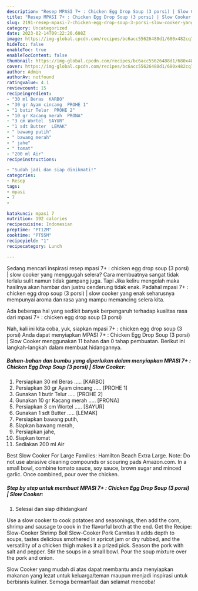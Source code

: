 ```yaml
---
description: "Resep MPASI 7+ : Chicken Egg Drop Soup (3 porsi) | Slow Cooker yang Lezat Sekali, Buat Buka Puasa Sempurna"
title: "Resep MPASI 7+ : Chicken Egg Drop Soup (3 porsi) | Slow Cooker yang Lezat Sekali, Buat Buka Puasa Sempurna"
slug: 2191-resep-mpasi-7-chicken-egg-drop-soup-3-porsi-slow-cooker-yang-lezat-sekali-buat-buka-puasa-sempurna
category: Uncategorized
date: 2023-02-14T09:22:20.608Z
image: https://img-global.cpcdn.com/recipes/bc6acc55626488d1/680x482cq70/mpasi-7-chicken-egg-drop-soup-3-porsi-slow-cooker-foto-resep-utama.jpg
hideToc: false
enableToc: true
enableTocContent: false
thumbnail: https://img-global.cpcdn.com/recipes/bc6acc55626488d1/680x482cq70/mpasi-7-chicken-egg-drop-soup-3-porsi-slow-cooker-foto-resep-utama.jpg
cover: https://img-global.cpcdn.com/recipes/bc6acc55626488d1/680x482cq70/mpasi-7-chicken-egg-drop-soup-3-porsi-slow-cooker-foto-resep-utama.jpg
author: Admin
authorAv: notfound
ratingvalue: 4.1
reviewcount: 15
recipeingredient:
- "30 ml Beras  KARBO"
- "30 gr Ayam cincang  PROHE 1"
- "1 butir Telur  PROHE 2"
- "10 gr Kacang merah  PRONA"
- "3 cm Wortel  SAYUR"
- "1 sdt Butter  LEMAK"
- " bawang putih"
- " bawang merah"
- " jahe"
- " tomat"
- "200 ml Air"
recipeinstructions:

- "Sudah jadi dan siap dinikmati!"
categories:
- Resep
tags:
- mpasi
- 7
- 

katakunci: mpasi 7  
nutrition: 192 calories
recipecuisine: Indonesian
preptime: "PT12M"
cooktime: "PT55M"
recipeyield: "1"
recipecategory: Lunch

---
```



Sedang mencari inspirasi resep mpasi 7+ : chicken egg drop soup (3 porsi) | slow cooker yang menggugah selera? Cara membuatnya sangat tidak terlalu sulit namun tidak gampang juga. Tapi Jika keliru mengolah maka hasilnya akan hambar dan justru cenderung tidak enak. Padahal mpasi 7+ : chicken egg drop soup (3 porsi) | slow cooker yang enak seharusnya mempunyai aroma dan rasa yang mampu memancing selera kita.


Ada beberapa hal yang sedikit banyak berpengaruh terhadap kualitas rasa dari mpasi 7+ : chicken egg drop soup (3 porsi) 

Nah, kali ini kita coba, yuk, siapkan mpasi 7+ : chicken egg drop soup (3 porsi)  Anda dapat menyiapkan MPASI 7+ : Chicken Egg Drop Soup (3 porsi) | Slow Cooker menggunakan 11 bahan dan 0 tahap pembuatan. Berikut ini langkah-langkah dalam membuat hidangannya.

<!--inarticleads1-->

##### Bahan-bahan dan bumbu yang diperlukan dalam menyiapkan MPASI 7+ : Chicken Egg Drop Soup (3 porsi) | Slow Cooker:

1. Persiapkan 30 ml Beras ..... [KARBO]
1. Persiapkan 30 gr Ayam cincang ..... [PROHE 1]
1. Gunakan 1 butir Telur ..... [PROHE 2]
1. Gunakan 10 gr Kacang merah ..... [PRONA]
1. Persiapkan 3 cm Wortel ..... [SAYUR]
1. Gunakan 1 sdt Butter ..... [LEMAK]
1. Persiapkan  bawang putih,
1. Siapkan  bawang merah,
1. Persiapkan  jahe,
1. Siapkan  tomat
1. Sediakan 200 ml Air


Best Slow Cooker For Large Families: Hamilton Beach Extra Large. Note: Do not use abrasive cleaning compounds or scouring pads Amazon.com. In a small bowl, combine tomato sauce, soy sauce, brown sugar and minced garlic. Once combined, pour over the chicken. 

<!--inarticleads2-->

##### Step by step untuk membuat MPASI 7+ : Chicken Egg Drop Soup (3 porsi) | Slow Cooker:


1. Selesai dan siap dihidangkan!

Use a slow cooker to cook potatoes and seasonings, then add the corn, shrimp and sausage to cook in the flavorful broth at the end. Get the Recipe: Slow-Cooker Shrimp Boil Slow-Cooker Pork Carnitas It adds depth to soups, tastes delicious smothered in apricot jam or dry rubbed, and the versatility of a chicken thigh makes it a prized pick. Season the pork with salt and pepper. Stir the soups in a small bowl. Pour the soup mixture over the pork and onion. 

 Slow Cooker yang mudah di atas dapat membantu anda menyiapkan makanan yang lezat untuk keluarga/teman maupun menjadi inspirasi untuk berbisnis kuliner. Semoga bermanfaat dan selamat mencoba!
